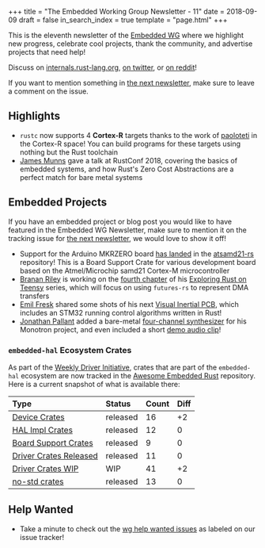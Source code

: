 +++
title = "The Embedded Working Group Newsletter - 11"
date = 2018-09-09
draft = false
in_search_index = true
template = "page.html"
+++

This is the eleventh newsletter of the [Embedded WG] where we highlight new progress, celebrate cool projects, thank the community, and advertise projects that need help!

[Embedded WG]: https://github.com/rust-embedded/wg

Discuss on [internals.rust-lang.org], [on twitter], or [on reddit]!

[internals.rust-lang.org]: https://internals.rust-lang.org/t/the-embedded-working-group-newsletter-11/8377
[on twitter]: https://twitter.com/rustembedded/status/1039055481946492928
[on reddit]: https://www.reddit.com/r/rust/comments/9eku70/rust_embedded_working_group_newsletter_11_cortexr/

<!-- more -->

If you want to mention something in [the next newsletter], make sure to leave a comment on the issue.

[the next newsletter]: https://github.com/rust-embedded/blog/issues/12

## Highlights

* `rustc` now supports 4 **Cortex-R** targets thanks to the work of [paoloteti] in the Cortex-R space! You can build programs for these targets using nothing but the Rust toolchain
* [James Munns] gave a talk at RustConf 2018, covering the basics of embedded systems, and how Rust's Zero Cost Abstractions are a perfect match for bare metal systems

[paoloteti]: https://github.com/paoloteti

[at RustConf 2018]: https://www.youtube.com/watch?v=t99L3JHhLc0
[James Munns]: https://github.com/jamesmunns

## Embedded Projects

If you have an embedded project or blog post you would like to have featured in the Embedded WG Newsletter, make sure to mention it on the tracking issue for [the next newsletter], we would love to show it off!

* Support for the Arduino MKRZERO board [has landed] in the [atsamd21-rs] repository! This is a Board Support Crate for various development board based on the Atmel/Microchip samd21 Cortex-M microcontroller
* [Branan Riley] is working on the [fourth chapter] of his [Exploring Rust on Teensy] series, which will focus on using `futures-rs` to represent DMA transfers
* [Emil Fresk] shared some shots of his next [Visual Inertial PCB], which includes an STM32 running control algorithms written in Rust!
* [Jonathan Pallant] added a bare-metal [four-channel synthesizer] for his Monotron project, and even included a short [demo audio clip]!

[fourth chapter]: https://twitter.com/branan/status/1038222375790161920
[Exploring Rust on Teensy]: https://branan.github.io/teensy/
[Branan Riley]: https://github.com/branan

[Visual Inertial PCB]: https://twitter.com/korken89/status/1038494310830952449
[Emil Fresk]: https://github.com/korken89

[four-channel synthesizer]: https://twitter.com/therealjpster/status/1036298070022086656
[Jonathan Pallant]: https://github.com/thejpster
[demo audio clip]: https://www.youtube.com/watch?v=NvfyFhFK11g

[has landed]: https://twitter.com/gonadic_io/status/1035916949287575552
[atsamd21-rs]: https://github.com/wez/atsamd21-rs


### `embedded-hal` Ecosystem Crates

As part of the [Weekly Driver Initiative], crates that are part of the `embedded-hal` ecosystem are now tracked in the [Awesome Embedded Rust] repository. Here is a current snapshot of what is available there:

| Type                      | Status    | Count | Diff |
| :---                      | :-----    | :---- | :--- |
| [Device Crates]           | released  | 16    | +2   |
| [HAL Impl Crates]         | released  | 12    | 0    |
| [Board Support Crates]    | released  | 9     | 0    |
| [Driver Crates Released]  | released  | 11    | 0    |
| [Driver Crates WIP]       | WIP       | 41    | +2   |
| [no-std crates]           | released  | 13    | 0    |

[Awesome Embedded Rust]: https://github.com/rust-embedded/awesome-embedded-rust
[Weekly Driver Initiative]: https://github.com/rust-embedded/wg/issues/39
[Device Crates]: https://github.com/rust-embedded/awesome-embedded-rust#device-crates
[HAL Impl Crates]: https://github.com/rust-embedded/awesome-embedded-rust#hal-implementation-crates
[Board Support Crates]: https://github.com/rust-embedded/awesome-embedded-rust#board-support-crates
[Driver Crates Released]: https://github.com/rust-embedded/awesome-embedded-rust#driver-crates
[Driver Crates WIP]: https://github.com/rust-embedded/awesome-embedded-rust#wip
[no-std crates]: https://github.com/rust-embedded/awesome-embedded-rust#no-std-crates

## Help Wanted

* Take a minute to check out the [wg help wanted issues] as labeled on our issue tracker!

[wg help wanted issues]: https://github.com/search?q=org%3Arust-embedded+is%3Aissue+is%3Aopen+milestone%3Arc1+label%3A%22help+wanted%22&type=Issues

